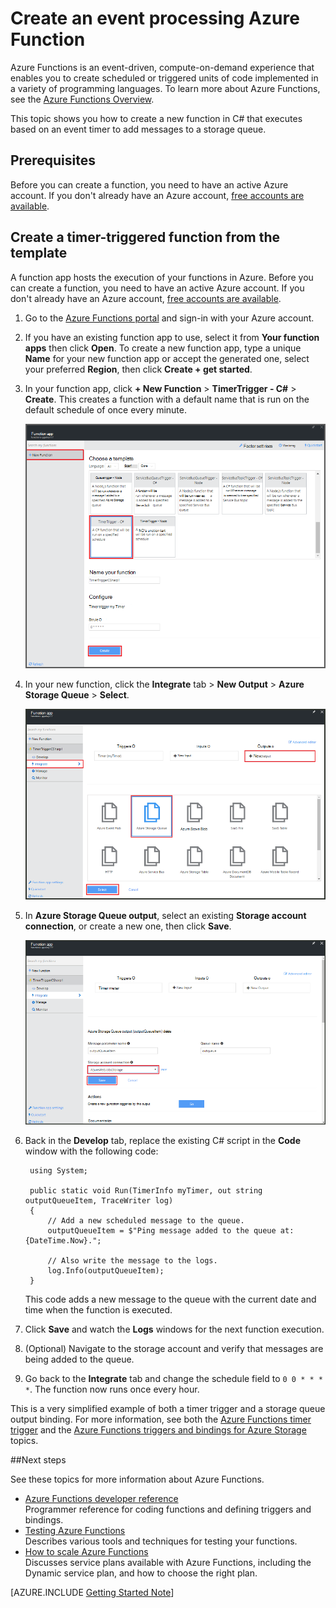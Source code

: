 <properties
   pageTitle="Create an event processing function | Microsoft Azure"
   description="Use Azure Functions create a C# function that runs based on an event timer."
   services="functions"
   documentationCenter="na"
   authors="ggailey777"
   manager="erikre"
   editor=""
   tags=""
   />

<tags
   ms.service="functions"
   ms.devlang="multiple"
   ms.topic="get-started-article"
   ms.tgt_pltfrm="multiple"
   ms.workload="na"
   ms.date="09/25/2016"
   ms.author="glenga"/>
   
# <a name="create-an-event-processing-azure-function"></a>Create an event processing Azure Function

Azure Functions is an event-driven, compute-on-demand experience that enables you to create scheduled or triggered units of code implemented in a variety of programming languages. To learn more about Azure Functions, see the [Azure Functions Overview](functions-overview.md).

This topic shows you how to create a new function in C# that executes based on an event timer to add messages to a storage queue. 

## <a name="prerequisites"></a>Prerequisites 

Before you can create a function, you need to have an active Azure account. If you don't already have an Azure account, [free accounts are available](https://azure.microsoft.com/free/).

## <a name="create-a-timer-triggered-function-from-the-template"></a>Create a timer-triggered function from the template

A function app hosts the execution of your functions in Azure. Before you can create a function, you need to have an active Azure account. If you don't already have an Azure account, [free accounts are available](https://azure.microsoft.com/free/). 

1. Go to the [Azure Functions portal](https://functions.azure.com/signin) and sign-in with your Azure account.

2. If you have an existing function app to use, select it from **Your function apps** then click **Open**. To create a new function app, type a unique **Name** for your new function app or accept the generated one, select your preferred **Region**, then click **Create + get started**. 

3. In your function app, click **+ New Function** > **TimerTrigger - C#** > **Create**. This creates a function with a default name that is run on the default schedule of once every minute. 

    ![Create a new timer-triggered function](./media/functions-create-an-event-processing-function/functions-create-new-timer-trigger.png)

4. In your new function, click the **Integrate** tab > **New Output** > **Azure Storage Queue** > **Select**.

    ![Create a new timer-triggered function](./media/functions-create-an-event-processing-function/functions-create-storage-queue-output-binding.png)

5. In  **Azure Storage Queue output**, select an existing **Storage account connection**, or create a new one, then click **Save**. 

    ![Create a new timer-triggered function](./media/functions-create-an-event-processing-function/functions-create-storage-queue-output-binding-2.png)

6. Back in the **Develop** tab, replace the existing C# script in the **Code** window with the following code:

        using System;
        
        public static void Run(TimerInfo myTimer, out string outputQueueItem, TraceWriter log)
        {
            // Add a new scheduled message to the queue.
            outputQueueItem = $"Ping message added to the queue at: {DateTime.Now}.";
            
            // Also write the message to the logs.
            log.Info(outputQueueItem);
        }

    This code adds a new message to the queue with the current date and time when the function is executed.

7. Click **Save** and watch the **Logs** windows for the next function execution.

8. (Optional) Navigate to the storage account and verify that messages are being added to the queue.

9. Go back to the **Integrate** tab and change the schedule field to `0 0 * * * *`. The function now runs once every hour. 

This is a very simplified example of both a timer trigger and a storage queue output binding. For more information, see both the [Azure Functions timer trigger](functions-bindings-timer.md) and the [Azure Functions triggers and bindings for Azure Storage](functions-bindings-storage.md) topics.

##<a name="next-steps"></a>Next steps

See these topics for more information about Azure Functions.

+ [Azure Functions developer reference](functions-reference.md)  
Programmer reference for coding functions and defining triggers and bindings.
+ [Testing Azure Functions](functions-test-a-function.md)  
Describes various tools and techniques for testing your functions.
+ [How to scale Azure Functions](functions-scale.md)  
Discusses service plans available with Azure Functions, including the Dynamic service plan, and how to choose the right plan.  

[AZURE.INCLUDE [Getting Started Note](../../includes/functions-get-help.md)]
